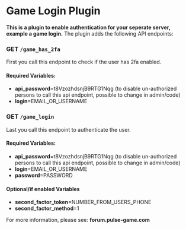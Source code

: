 # **Game Login** Plugin

**This is a plugin to enable authentication for your seperate server, example a game login.**
The plugin adds the following API endpoints:


### GET ```/game_has_2fa```
First you call this endpoint to check if the user has 2fa enabled.

#### **Required Variables:**
- **api_password**=t8VzozhdsnjB9RTG1Nqg (to disable un-authorized persons to call this api endpoint, possible to change in admin/code)
- **login**=EMAIL_OR_USERNAME


### GET ```/game_login```
Last you call this endpoint to authenticate the user.

#### **Required Variables:**
- **api_password**=t8VzozhdsnjB9RTG1Nqg (to disable un-authorized persons to call this api endpoint, possible to change in admin/code)
- **login**=EMAIL_OR_USERNAME
- **password**=PASSWORD

#### **Optional/if enabled Variables**
- **second_factor_token**=NUMBER_FROM_USERS_PHONE
- **second_factor_method**=1



For more information, please see: **forum.pulse-game.com**
